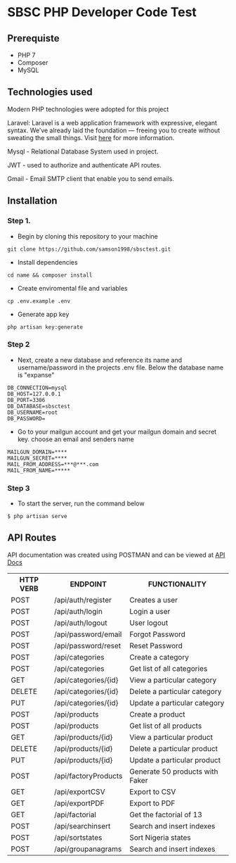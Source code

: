 # SBSC PHP Developer Code Test

## Prerequiste

<ul>
    <li>PHP 7</li>
    <li>Composer</li>
    <li>MySQL</li>
</ul>

## Technologies used

Modern PHP technologies were adopted for this project

Laravel: Laravel is a web application framework with expressive, elegant syntax. We’ve already laid the foundation — freeing you to create without sweating the small things.
Visit [here](https://laravel.com/) for more information.


Mysql - Relational Database System used in project.

JWT - used to authorize and authenticate API routes.

Gmail - Email SMTP client that enable you to send emails.

## Installation

### Step 1.
- Begin by cloning this repository to your machine 
```
git clone https://github.com/samson1998/sbsctest.git
```

- Install dependencies
```
cd name && composer install
```

- Create enviromental file and variables
```
cp .env.example .env
```

- Generate app key
```
php artisan key:generate
```

### Step 2
- Next, create a new database and reference its name and username/password in the projects .env file. Below the database name is "expanse"
```
DB_CONNECTION=mysql
DB_HOST=127.0.0.1
DB_PORT=3306
DB_DATABASE=sbsctest
DB_USERNAME=root
DB_PASSWORD=
```

- Go to your mailgun account and get your mailgun domain and secret key. choose an email and senders name
```
MAILGUN_DOMAIN=****
MAILGUN_SECRET=****
MAIL_FROM_ADDRESS=***@***.com
MAIL_FROM_NAME=*****
```

### Step 3
- To start the server, run the command below
```shell
$ php artisan serve
```


## API Routes
API documentation was created using POSTMAN and can be viewed at <a href="https://documenter.getpostman.com/view/11352997/T1DjkfEH"> API Docs </a>
<table>
<tr><th>HTTP VERB</th><th>ENDPOINT</th><th>FUNCTIONALITY</th></tr>
<tr><td>POST</td> <td>/api/auth/register</td>  <td>Creates a user</td></tr>
<tr><td>POST</td> <td>/api/auth/login</td>  <td>Login a user</td></tr>
<tr><td>POST</td> <td>/api/auth/logout</td>  <td>User logout</td></tr>
<tr><td>POST</td> <td>/api/password/email</td>  <td>Forgot Password</td></tr>
<tr><td>POST</td> <td>/api/password/reset</td>  <td>Reset Password</td></tr>

    
    
<tr><td>POST</td> <td>/api/categories</td>  <td>Create a category</td></tr>
<tr><td>POST</td> <td>/api/categories</td>  <td>Get list of all categories</td></tr>
<tr><td>GET</td> <td>/api/categories/{id}</td>  <td>View a particular category</td></tr>
<tr><td>DELETE</td> <td>/api/categories/{id}</td>  <td>Delete a particular category</td></tr>
<tr><td>PUT</td> <td>/api/categories/{id}</td>  <td>Update a particular category</td></tr>

<tr><td>POST</td> <td>/api/products</td>  <td>Create a product</td></tr>
<tr><td>POST</td> <td>/api/products</td>  <td>Get list of all products</td></tr>
<tr><td>GET</td> <td>/api/products/{id}</td>  <td>View a particular product</td></tr>
<tr><td>DELETE</td> <td>/api/products/{id}</td>  <td>Delete a particular product</td></tr>
<tr><td>PUT</td> <td>/api/products/{id}</td>  <td>Update a particular product</td></tr>
<tr><td>POST</td> <td>/api/factoryProducts</td>  <td>Generate 50 products with Faker</td></tr>
<tr><td>GET</td> <td>/api/exportCSV</td>  <td>Export to CSV</td></tr>
<tr><td>GET</td> <td>/api/exportPDF</td>  <td>Export to PDF</td></tr>


<tr><td>GET</td> <td>/api/factorial</td>  <td>Get the factorial of 13</td></tr>
<tr><td>POST</td> <td>/api/searchinsert</td>  <td>Search and insert indexes</td></tr>
<tr><td>POST</td> <td>/api/sortstates</td>  <td>Sort Nigeria states</td></tr>
<tr><td>POST</td> <td>/api/groupanagrams</td>  <td>Search and insert indexes</td></tr>

</table>


